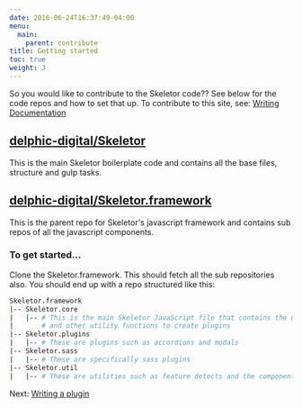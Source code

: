 ```yaml
---
date: 2016-06-24T16:37:49-04:00
menu:
  main:
    parent: contribute
title: Getting started
toc: true
weight: 3
---
```


So you would like to contribute to the Skeletor code?? See below for the code repos and how to set that up. To contribute to this site, see: [Writing Documentation](/contribute/writing-docs/)

## [delphic-digital/Skeletor](https://github.com/delphic-digital/Skeletor)
This is the main Skeletor boilerplate code and contains all the base files, structure and gulp tasks.

## [delphic-digital/Skeletor.framework](delphic-digital/Skeletor.framework)
This is the parent repo for Skeletor's javascript framework and contains sub repos of all the javascript components.

### To get started...

Clone the Skeletor.framework. This should fetch all the sub repositories also. You should end up with a repo structured like this:

```bash
Skeletor.framework
|-- Skeletor.core
|   |-- # This is the main Skeletor JavaScript file that contains the namespace,
|       # and other utility functions to create plugins
|-- Skeletor.plugins
|   |-- # These are plugins such as accordions and modals
|-- Skeletor.sass
|   |-- # These are specifically sass plugins
|-- Skeletor.util
|   |-- # These are utilities such as feature detects and the component loader
```

Next: [Writing a plugin](/contribute/writing-a-plugin/)